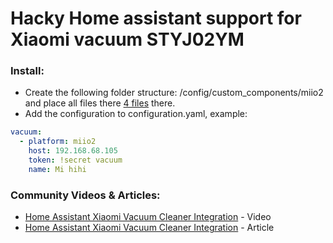 # Hacky Home assistant support for Xiaomi vacuum STYJ02YM 

### Install:
- Create the following folder structure: /config/custom_components/miio2 and place all files there [4 files](https://github.com/nqkdev/home-assistant-vacuum-styj02ym) there.
- Add the configuration to configuration.yaml, example:

```yaml
vacuum:
  - platform: miio2
    host: 192.168.68.105
    token: !secret vacuum
    name: Mi hihi
```


### Community Videos & Articles:

* [Home Assistant Xiaomi Vacuum Cleaner Integration](https://youtu.be/VB2YfcTwsmM) - Video
* [Home Assistant Xiaomi Vacuum Cleaner Integration](https://peyanski.com/home-assistant-xiaomi-vacuum-cleaner-integration/) - Article
